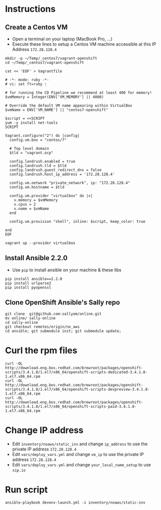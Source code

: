 # Instructions

## Create a Centos VM

- Open a terminal on your laptop (MacBook Pro, ...) 
- Execute these lines to setup a Centos VM machine accessible at this IP Address `172.28.128.4`

```
mkdir -p ~/Temp/_centos7/vagrant-openshift
cd ~/Temp/_centos7/vagrant-openshift

cat << 'EOF' > Vagrantfile 

# -*- mode: ruby -*-
# vi: set ft=ruby :

# for running the CD Pipeline we recommend at least 400 for memory!
$vmMemory = Integer(ENV['VM_MEMORY'] || 4000)

# Override the default VM name appearing within VirtualBox
$vmName = ENV['VM_NAME'] || "centos7-openshift"

$script = <<SCRIPT
yum -y install net-tools
SCRIPT

Vagrant.configure("2") do |config|
  config.vm.box = "centos/7"
  
  # Top level domain
  $tld = "vagrant.ocp"

  config.landrush.enabled = true
  config.landrush.tld = $tld
  config.landrush.guest_redirect_dns = false
  config.landrush.host_ip_address = '172.28.128.4'

  config.vm.network "private_network", ip: "172.28.128.4"
  config.vm.hostname = $tld
  
  config.vm.provider "virtualbox" do |v|
    v.memory = $vmMemory
    v.cpus = 2
    v.name = $vmName
  end

  config.vm.provision "shell", inline: $script, keep_color: true

end
EOF

vagrant up --provider virtualbox
```

## Install Ansible 2.2.0

- Use `pip` to install ansible on your machine & these libs

```
pip install ansible==2.2.0
pip install urlparse2
pip install pyopenssl
```

## Clone OpenShift Ansible's Sally repo

```
git clone  git@github.com:sallyom/online.git
mv online/ sally-online
cd sally-online
git checkout remotes/origin/no_aws
cd ansible; git submodule init; git submodule update;
```


# Curl the rpm files
```
curl -OL http://download.eng.bos.redhat.com/brewroot/packages/openshift-scripts/3.4.1.8/1.el7/x86_64/openshift-scripts-dedicated-3.4.1.8-1.el7.x86_64.rpm
curl -OL http://download.eng.bos.redhat.com/brewroot/packages/openshift-scripts/3.4.1.8/1.el7/x86_64/openshift-scripts-devpreview-3.4.1.8-1.el7.x86_64.rpm
curl -OL http://download.eng.bos.redhat.com/brewroot/packages/openshift-scripts/3.4.1.8/1.el7/x86_64/openshift-scripts-paid-3.4.1.8-1.el7.x86_64.rpm
```
# Change IP address

- Edit `inventory/noaws/static_inv` and change `ip_address` to use the private IP address `172.28.128.4`
- Edit `vars/deploy_vars.yml` and change `vm_ip` to use the private IP address `172.28.128.4`
- Edit `vars/deploy_vars.yml` and change `your_local_name_setup` to use `xip.io`

# Run script
```
ansible-playbook devenv-launch.yml -i inventory/noaws/static-inv        
```
